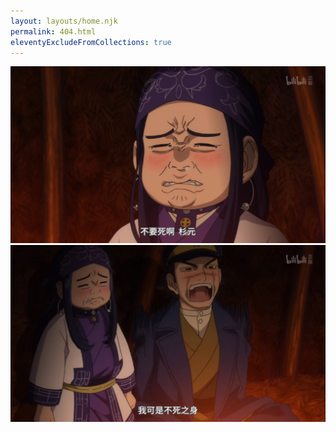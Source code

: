 ```yaml
---
layout: layouts/home.njk
permalink: 404.html
eleventyExcludeFromCollections: true
---
```


![](/img/wq.jpeg)
![](/img/ap.jpeg)
